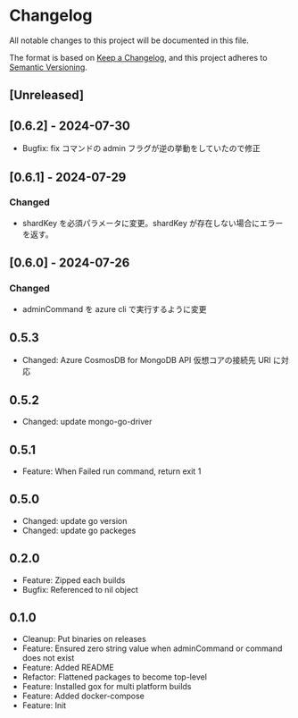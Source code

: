 # Changelog

All notable changes to this project will be documented in this file.

The format is based on [Keep a Changelog](https://keepachangelog.com/en/1.0.0/),
and this project adheres to [Semantic Versioning](https://semver.org/spec/v2.0.0.html).

## [Unreleased]

## [0.6.2] - 2024-07-30

- Bugfix: fix コマンドの admin フラグが逆の挙動をしていたので修正

## [0.6.1] - 2024-07-29

### Changed

- shardKey を必須パラメータに変更。shardKey が存在しない場合にエラーを返す。

## [0.6.0] - 2024-07-26

### Changed

- adminCommand を azure cli で実行するように変更

## 0.5.3

- Changed: Azure CosmosDB for MongoDB API 仮想コアの接続先 URI に対応

## 0.5.2

- Changed: update mongo-go-driver

## 0.5.1

- Feature: When Failed run command, return exit 1

## 0.5.0

- Changed: update go version
- Changed: update go packeges

## 0.2.0

- Feature: Zipped each builds
- Bugfix: Referenced to nil object

## 0.1.0

- Cleanup: Put binaries on releases
- Feature: Ensured zero string value when adminCommand or command does not exist
- Feature: Added README
- Refactor: Flattened packages to become top-level
- Feature: Installed gox for multi platform builds
- Feature: Added docker-compose
- Feature: Init
